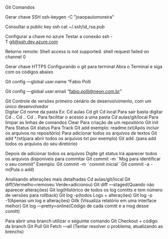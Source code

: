 Git Comandos

Gerar chave SSH
ssh-keygen -C "joaopaulomoreira"

Consultar a public key ssh
cat ~/.ssh/id_rsa.pub

Configurar a chave no azure
Testar a conexão
ssh -T git@ssh.dev.azure.com

Retorno
remote: Shell access is not supported.
shell request failed on channel 0


Gerar chave HTTPS
Configurando o git para terminal
Abra o Terminal e siga com os códigos abaixo 

Git config  —global user.name “Fabio Polli

Git config  —global user.email “fabio.polli@neon.com.br”


Git Controle de versões primeiro cenário de desenvolvimento, com um único desenvolvedor  
Digitar Cd nome da pasta
Ex: 
Cd aulas
Cd git
Cd local
Para sair basta digitar 
Cd ..
Cd ..
Cd ..
Para facilitar o acesso a uma pasta
Cd aulas/git/local
Para limpar as linhas de comandos
Clear
Para criação de um repositório
Git init
Para Status
Git status
Para Track
Git add exemplo: readme.txt(Após incluir os arquivos no repositório)
Para adicionar todos os arquivos de textos
Git add *.txt(para abrir todos os arquivos txt por exemplo)
Git add .(para add todos os arquivos do seu diretório)

Depois de adicionar todos os arquivos 
Digite git status
Irá aparecer todos os arquivos disponíveis para commitar 
Git commit -m ˜Msg para identificar o seu commit”
Exemplo: Git commit -m ˜commit inicial˜
Git commit -a -m(Pula o add)

Analisando alterações mais detalhadas
Cd aulas/git/local
Git diff(Vermelho=removeu Verde=adicionou)
Git diff —staged(Quando não aparecer alterações)
Git log(Histórico de todos os log comitts e tem número de versões para rollback)
Git log -p(todos Logs + alterações) 
Git log -p -1(Apenas um log e alterações)
Gitk (Visualiza relatório em uma interface melhor)
Git log —pretty=online(Código de cada comitt e a msg desse comitt)

Para abrir uma branch utilizar o seguinte comando
Git Checkout + código da branch
Git Pull 
Git Fetch —all (Tentar resolver o problema, atualizando as brenchs)